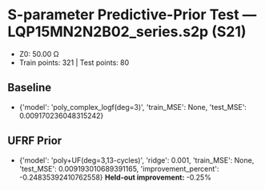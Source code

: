 # S-parameter Predictive-Prior Test — LQP15MN2N2B02_series.s2p (S21)
- Z0: 50.00 Ω
- Train points: 321  |  Test points: 80

## Baseline
- {'model': 'poly_complex_logf(deg=3)', 'train_MSE': None, 'test_MSE': 0.009170236048315242}

## UFRF Prior
- {'model': 'poly+UF(deg=3,13-cycles)', 'ridge': 0.001, 'train_MSE': None, 'test_MSE': 0.009193010689391165, 'improvement_percent': -0.24835392410762558}
**Held-out improvement:** -0.25%
